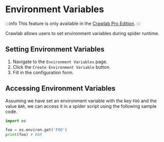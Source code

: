 # Environment Variables

:::info
This feature is only available in the [Crawlab Pro Edition](https://www.crawlab.cn/prices).
:::

Crawlab allows users to set environment variables during spider runtime.

## Setting Environment Variables

1. Navigate to the `Environment Variables` page.
2. Click the `Create Environment Variable` button.
3. Fill in the configuration form.

## Accessing Environment Variables

Assuming we have set an environment variable with the key `FOO` and the value `BAR`, we can access it in a spider script using the following sample code.

```python
import os

foo = os.environ.get('FOO')
print(foo) # BAR
```